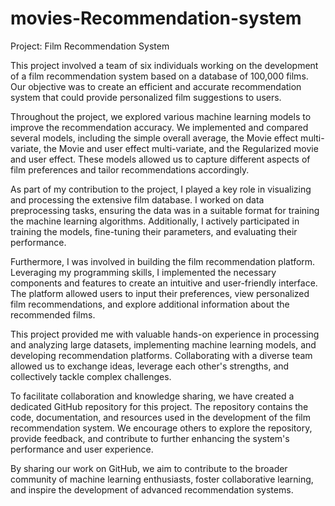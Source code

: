 # movies-Recommendation-system

Project: Film Recommendation System

This project involved a team of six individuals working on the development of a film recommendation system based on a database of 100,000 films. Our objective was to create an efficient and accurate recommendation system that could provide personalized film suggestions to users.

Throughout the project, we explored various machine learning models to improve the recommendation accuracy. We implemented and compared several models, including the simple overall average, the Movie effect multi-variate, the Movie and user effect multi-variate, and the Regularized movie and user effect. These models allowed us to capture different aspects of film preferences and tailor recommendations accordingly.

As part of my contribution to the project, I played a key role in visualizing and processing the extensive film database. I worked on data preprocessing tasks, ensuring the data was in a suitable format for training the machine learning algorithms. Additionally, I actively participated in training the models, fine-tuning their parameters, and evaluating their performance.

Furthermore, I was involved in building the film recommendation platform. Leveraging my programming skills, I implemented the necessary components and features to create an intuitive and user-friendly interface. The platform allowed users to input their preferences, view personalized film recommendations, and explore additional information about the recommended films.

This project provided me with valuable hands-on experience in processing and analyzing large datasets, implementing machine learning models, and developing recommendation platforms. Collaborating with a diverse team allowed us to exchange ideas, leverage each other's strengths, and collectively tackle complex challenges.

To facilitate collaboration and knowledge sharing, we have created a dedicated GitHub repository for this project. The repository contains the code, documentation, and resources used in the development of the film recommendation system. We encourage others to explore the repository, provide feedback, and contribute to further enhancing the system's performance and user experience.

By sharing our work on GitHub, we aim to contribute to the broader community of machine learning enthusiasts, foster collaborative learning, and inspire the development of advanced recommendation systems.




